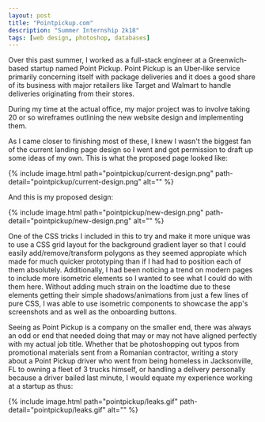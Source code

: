 ```yaml
---
layout: post
title: "Pointpickup.com"
description: "Summer Internship 2k18"
tags: [web design, photoshop, databases]
---
```



Over this past summer, I worked as a full-stack engineer at a Greenwich-based startup named Point Pickup. Point Pickup is an Uber-like service primarily concerning itself with package deliveries and it does a good share of its business with major retailers like Target and Walmart to handle deliveries originating from their stores.

During my time at the actual office, my major project was to involve taking 20 or so wireframes outlining the new website design and implementing them.

As I came closer to finishing most of these, I knew I wasn't the biggest fan of the current landing page design so I went and got permission to draft up some ideas of my own. This is what the proposed page looked like:

{% include image.html path="pointpickup/current-design.png" path-detail="pointpickup/current-design.png" alt="" %}

And this is my proposed design:

{% include image.html path="pointpickup/new-design.png" path-detail="pointpickup/new-design.png" alt="" %}

One of the CSS tricks I included in this to try and make it more unique was to use a CSS grid layout for the background gradient layer so that I could easily add/remove/transform polygons as they seemed appropiate which made for much quicker prototyping than if I had had to position each of them absolutely. Additionally, I had been noticing a trend on modern pages to include more isometric elements so I wanted to see what I could do with them here. Without adding much strain on the loadtime due to these elements getting their simple shadows/animations from just a few lines of pure CSS, I was able to use isometric components to showcase the app's screenshots and as well as the onboarding buttons. 

Seeing as Point Pickup is a company on the smaller end, there was always an odd or end that needed doing that may or may not have aligned perfectly with my actual job title. Whether that be photoshopping out typos from promotional materials sent from a Romanian contractor, writing a story about a Point Pickup driver who went from being homeless in Jacksonville, FL to owning a fleet of 3 trucks himself, or handling a delivery personally because a driver bailed last minute, I would equate my experience working at a startup as thus: 

{% include image.html path="pointpickup/leaks.gif" path-detail="pointpickup/leaks.gif" alt="" %}




